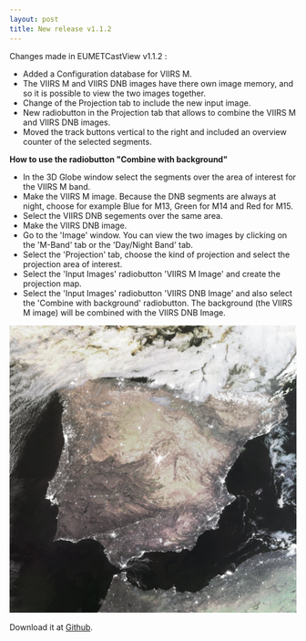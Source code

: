 ```yaml
---
layout: post
title: New release v1.1.2
---
```


Changes made in EUMETCastView v1.1.2 :

- Added a Configuration database for VIIRS M.
- The VIIRS M and VIIRS DNB images have there own image memory, and so it is possible to view the two images together.
- Change of the Projection tab to include the new input image.
- New radiobutton in the Projection tab that allows to combine the VIIRS M and VIIRS DNB images.
- Moved the track buttons vertical to the right and included an overview counter of the selected segments.


**How to use the radiobutton "Combine with background"**

 - In the 3D Globe window select the segments over the area of interest for the VIIRS M band.
 - Make the VIIRS M image. Because the DNB segments are always at night, choose for example Blue for M13, Green for M14 and Red for M15.
 - Select the VIIRS DNB segements over the same area.
 - Make the VIIRS DNB image. 
 - Go to the 'Image' window. You can view the two images by clicking on the 'M-Band' tab or the 'Day/Night Band' tab.
 - Select the 'Projection' tab, choose the kind of projection and select the projection area of interest.
 - Select the 'Input Images' radiobutton 'VIIRS M Image' and create the projection map.
 - Select the 'Input Images' radiobutton 'VIIRS DNB Image' and also select the 'Combine with background' radiobutton. The background (the VIIRS M image) will be combined with the VIIRS DNB Image.

![_config.yml](/images/spaincombine.jpg)

Download it at <a href="https://github.com/hvanruys/EUMETCastView/releases">Github</a>.
